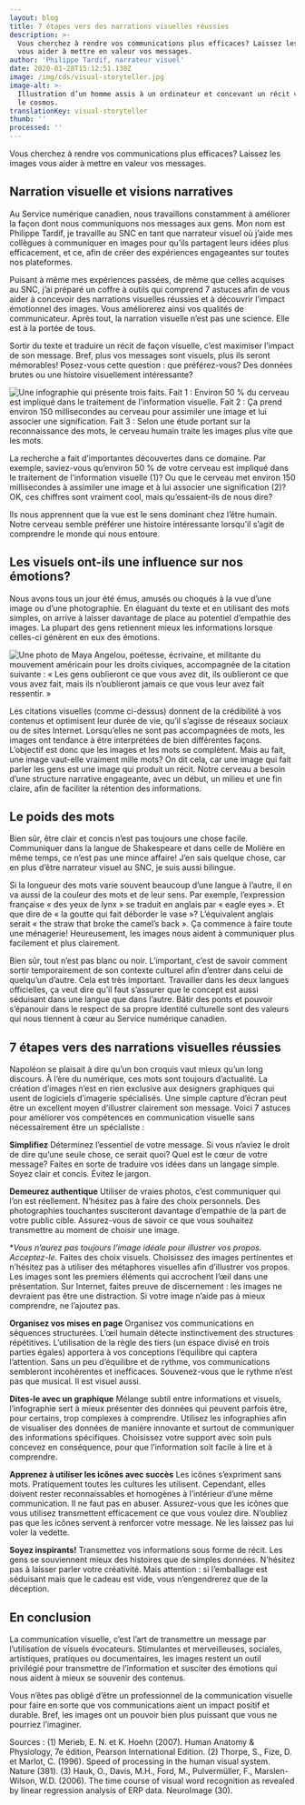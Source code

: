 ```yaml
---
layout: blog
title: 7 étapes vers des narrations visuelles réussies
description: >-
  Vous cherchez à rendre vos communications plus efficaces? Laissez les images
  vous aider à mettre en valeur vos messages.
author: 'Philippe Tardif, narrateur visuel'
date: 2020-01-28T15:12:51.138Z
image: /img/cds/visual-storyteller.jpg
image-alt: >-
  Illustration d’un homme assis à un ordinateur et concevant un récit visuel sur
  le cosmos.
translationKey: visual-storyteller
thumb: ''
processed: ''
---
```

Vous cherchez à rendre vos communications plus efficaces? Laissez les images vous aider à mettre en valeur vos messages.

## Narration visuelle et visions narratives

Au Service numérique canadien, nous travaillons constamment à améliorer la façon dont nous communiquons nos messages aux gens. Mon nom est Philippe Tardif, je travaille au SNC en tant que narrateur visuel où j’aide mes collègues à communiquer en images pour qu’ils partagent leurs idées plus efficacement, et ce, afin de créer des expériences engageantes sur toutes nos plateformes. 

Puisant à même mes expériences passées, de même que celles acquises au SNC, 
j’ai préparé un coffre à outils qui comprend 7 astuces afin de vous aider à concevoir des narrations visuelles réussies et à découvrir l’impact émotionnel des images. Vous améliorerez ainsi vos qualités de communicateur. Après tout, la narration visuelle n’est pas une science. Elle est à la portée de tous.

Sortir du texte et traduire un récit de façon visuelle, c’est maximiser l’impact de son message. Bref, plus vos messages sont visuels, plus ils seront mémorables! Posez-vous cette question : que préférez-vous? Des données brutes ou une histoire visuellement intéressante?

![Une infographie qui présente trois faits. Fait 1 : Environ 50 % du cerveau est impliqué dans le traitement de l’information visuelle. Fait 2 : Ça prend environ 150 millisecondes au cerveau pour assimiler une image et lui associer une signification. Fait 3 : Selon une étude portant sur la reconnaissance des mots, le cerveau humain traite les images plus vite que les mots.](/img/cds/visual-storyteller-infographic-fr.jpeg)

La recherche a fait d’importantes découvertes dans ce domaine. Par exemple, saviez-vous qu’environ 50 % de votre cerveau est impliqué dans le traitement de l’information visuelle (1)? Ou que le cerveau met environ 150 millisecondes à assimiler une image et à lui associer une signification (2)? OK, ces chiffres sont vraiment cool, mais qu’essaient-ils de nous dire?

Ils nous apprennent que la vue est le sens dominant chez l’être humain. Notre cerveau semble préférer une histoire intéressante lorsqu’il s’agit de comprendre le monde qui nous entoure.

## Les visuels ont-ils une influence sur nos émotions?

Nous avons tous un jour été émus, amusés ou choqués à la vue d’une image ou d’une photographie. En élaguant du texte et en utilisant des mots simples, on arrive à laisser davantage de place au potentiel d’empathie des images. La plupart des gens retiennent mieux les informations lorsque celles-ci génèrent en eux des émotions.

![Une photo de Maya Angelou, poétesse, écrivaine, et militante du mouvement américain pour les droits civiques, accompagnée de la citation suivante : « Les gens oublieront ce que vous avez dit, ils oublieront ce que vous avez fait, mais ils n’oublieront jamais ce que vous leur avez fait ressentir. »](/img/cds/maya-angelou-quote-fr.jpeg)

Les citations visuelles (comme ci-dessus) donnent de la crédibilité à vos contenus et optimisent leur durée de vie, qu’il s’agisse de réseaux sociaux ou de sites Internet. Lorsqu’elles ne sont pas accompagnées de mots, les images ont tendance à être interprétées de bien différentes façons. L’objectif est donc que les images et les mots se complètent. Mais au fait, une image vaut-elle vraiment mille mots? On dit cela, car une image qui fait parler les gens est une image qui produit un récit. Notre cerveau a besoin d’une structure narrative engageante, avec un début, un milieu et une fin claire, afin de faciliter la rétention des informations.  

## Le poids des mots

Bien sûr, être clair et concis n’est pas toujours une chose facile. Communiquer dans la langue de Shakespeare et dans celle de Molière en même temps, ce n’est pas une mince affaire! J’en sais quelque chose, car en plus d’être narrateur visuel au SNC, je suis aussi bilingue.

Si la longueur des mots varie souvent beaucoup d’une langue à l’autre, il en va aussi de la couleur des mots et de leur sens. Par exemple, l’expression française « des yeux de lynx » se traduit en anglais par « eagle eyes ». Et que dire de « la goutte qui fait déborder le vase »? L’équivalent anglais serait « the straw that broke the camel’s back ». Ça commence à faire toute une ménagerie! Heureusement, les images nous aident à communiquer plus facilement et plus clairement.

Bien sûr, tout n’est pas blanc ou noir. L’important, c’est de savoir comment sortir temporairement de son contexte culturel afin d’entrer dans celui de quelqu’un d’autre. Cela est très important. Travailler dans les deux langues officielles, ça veut dire qu’il faut s’assurer que le concept est aussi séduisant dans une langue que dans l’autre. Bâtir des ponts et pouvoir s’épanouir dans le respect de sa propre identité culturelle sont des valeurs qui nous tiennent à cœur au Service numérique canadien.

## 7 étapes vers des narrations visuelles réussies

Napoléon se plaisait à dire qu’un bon croquis vaut mieux qu’un long discours. À l’ère du numérique, ces mots sont toujours d’actualité. La création d’images n’est en rien exclusive aux designers graphiques qui usent de logiciels d’imagerie spécialisés. Une simple capture d’écran peut être un excellent moyen d’illustrer clairement son message. Voici 7 astuces pour améliorer vos compétences en communication visuelle sans nécessairement être un spécialiste : 

**Simplifiez**
Déterminez l’essentiel de votre message. Si vous n’aviez le droit de dire qu’une seule chose, ce serait quoi? Quel est le cœur de votre message? Faites en sorte de traduire vos idées dans un langage simple. Soyez clair et concis. Évitez le jargon.

**Demeurez authentique** 
Utiliser de vraies photos, c’est communiquer qui l’on est réellement. N’hésitez pas à faire des choix personnels. Des photographies touchantes susciteront davantage d’empathie de la part de votre public cible. Assurez-vous de savoir ce que vous souhaitez transmettre au moment de choisir une image.

\*_Vous n’aurez pas toujours l’image idéale pour illustrer vos propos. Acceptez-le._
Faites des choix visuels. Choisissez des images pertinentes et n’hésitez pas à utiliser des métaphores visuelles afin d’illustrer vos propos. Les images sont les premiers éléments qui accrochent l’œil dans une présentation. Sur Internet, faites preuve de discernement : les images ne devraient pas être une distraction. Si votre image n’aide pas à mieux comprendre, ne l’ajoutez pas.

**Organisez vos mises en page**
Organisez vos communications en séquences structurées. L’œil humain détecte instinctivement des structures répétitives. L’utilisation de la règle des tiers (un espace divisé en trois parties égales) apportera à vos conceptions l’équilibre qui captera l’attention. Sans un peu d’équilibre et de rythme, vos communications sembleront incohérentes et inefficaces. Souvenez-vous que le rythme n’est pas que musical. Il est visuel aussi.

**Dites-le avec un graphique**
Mélange subtil entre informations et visuels, l’infographie sert à mieux présenter des données qui peuvent parfois être, pour certains, trop complexes à comprendre. Utilisez les infographies afin de visualiser des données de manière innovante et surtout de communiquer des informations spécifiques. Choisissez votre support avec soin puis concevez en conséquence, pour que l’information soit facile à lire et à comprendre.

**Apprenez à utiliser les icônes avec succès**
Les icônes s’expriment sans mots. Pratiquement toutes les cultures les utilisent. Cependant, elles doivent rester reconnaissables et homogènes à l’intérieur d’une même communication. Il ne faut pas en abuser. Assurez-vous que les icônes que vous utilisez transmettent efficacement ce que vous voulez dire. N’oubliez pas que les icônes servent à renforcer votre message. Ne les laissez pas lui voler la vedette.

**Soyez inspirants!**
Transmettez vos informations sous forme de récit. Les gens se souviennent mieux des histoires que de simples données. N’hésitez pas à laisser parler votre créativité. Mais attention : si l’emballage est séduisant mais que le cadeau est vide, vous n’engendrerez que de la déception.

## En conclusion

La communication visuelle, c’est l’art de transmettre un message par l’utilisation de visuels évocateurs. Stimulantes et merveilleuses, sociales, artistiques, pratiques ou documentaires, les images restent un outil privilégié pour transmettre de l’information et susciter des émotions qui nous aident à mieux se souvenir des contenus. 

Vous n’êtes pas obligé d’être un professionnel de la communication visuelle pour faire en sorte que vos communications aient un impact positif et durable. Bref, les images ont un pouvoir bien plus puissant que vous ne pourriez l’imaginer.

Sources : (1) Merieb, E. N. et K. Hoehn (2007). Human Anatomy & Physiology, 7e édition, Pearson International Edition. (2) Thorpe, S., Fize, D. et Marlot, C. (1996). Speed of processing in the human visual system. Nature (381). (3) Hauk, O., Davis, M.H., Ford, M., Pulvermüller, F., Marslen-Wilson, W.D. (2006). The time course of visual word recognition as revealed by linear regression analysis of ERP data. NeuroImage (30).
